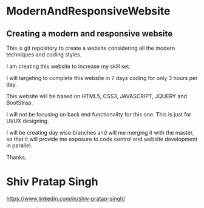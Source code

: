 # ModernAndResponsiveWebsite
Creating a modern and responsive website
----------------------------------------

This is git repository to create a website considering all the modern techniques and coding styles.

I am creating this website to increase my skill set.

I will targeting to complete this website in 7 days coding for only 3 hours per day.

This website will be based on HTML5, CSS3, JAVASCRIPT, JQUERY and BootStrap.

I will not be focusing on back end functionality for this one. This is just for UI/UX designing.

I will be creating day wise branches and will me merging it with the master, so that it will provide me exposure to code control and website development in parallel.

Thanks,

# Shiv Pratap Singh
https://www.linkedin.com/in/shiv-pratap-singh/
